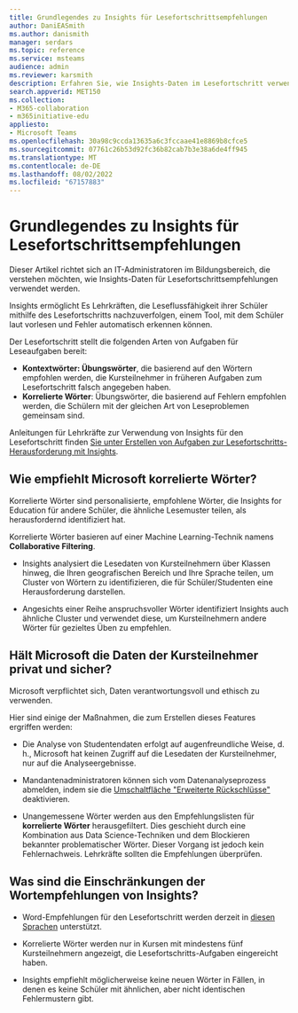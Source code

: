 ```yaml
---
title: Grundlegendes zu Insights für Lesefortschrittsempfehlungen
author: DaniEASmith
ms.author: danismith
manager: serdars
ms.topic: reference
ms.service: msteams
audience: admin
ms.reviewer: karsmith
description: Erfahren Sie, wie Insights-Daten im Lesefortschritt verwendet werden, um die Lesefähigkeit der Kursteilnehmer zu verbessern.
search.appverid: MET150
ms.collection:
- M365-collaboration
- m365initiative-edu
appliesto:
- Microsoft Teams
ms.openlocfilehash: 30a98c9ccda13635a6c3fccaae41e8869b8cfce5
ms.sourcegitcommit: 07761c26b53d92fc36b82cab7b3e38a6de4ff945
ms.translationtype: MT
ms.contentlocale: de-DE
ms.lasthandoff: 08/02/2022
ms.locfileid: "67157883"
---
```

# <a name="understand-insights-for-reading-progress-recommendations"></a>Grundlegendes zu Insights für Lesefortschrittsempfehlungen

Dieser Artikel richtet sich an IT-Administratoren im Bildungsbereich, die verstehen möchten, wie Insights-Daten für Lesefortschrittsempfehlungen verwendet werden.

Insights ermöglicht Es Lehrkräften, die Leseflussfähigkeit ihrer Schüler mithilfe des Lesefortschritts nachzuverfolgen, einem Tool, mit dem Schüler laut vorlesen und Fehler automatisch erkennen können.

Der Lesefortschritt stellt die folgenden Arten von Aufgaben für Leseaufgaben bereit:

- **Kontextwörter: Übungswörter**, die basierend auf den Wörtern empfohlen werden, die Kursteilnehmer in früheren Aufgaben zum Lesefortschritt falsch angegeben haben.
- **Korrelierte Wörter**: Übungswörter, die basierend auf Fehlern empfohlen werden, die Schülern mit der gleichen Art von Leseproblemen gemeinsam sind.

Anleitungen für Lehrkräfte zur Verwendung von Insights für den Lesefortschritt finden [Sie unter Erstellen von Aufgaben zur Lesefortschritts-Herausforderung mit Insights](https://support.microsoft.com/topic/c2f8f4c0-69d5-4302-b3a5-ee4dfb7a8ffe).

## <a name="how-does-microsoft-recommend-correlated-words"></a>Wie empfiehlt Microsoft korrelierte Wörter?

Korrelierte Wörter sind personalisierte, empfohlene Wörter, die Insights for Education für andere Schüler, die ähnliche Lesemuster teilen, als herausfordernd identifiziert hat.

Korrelierte Wörter basieren auf einer Machine Learning-Technik namens **Collaborative Filtering**.

- Insights analysiert die Lesedaten von Kursteilnehmern über Klassen hinweg, die Ihren geografischen Bereich und Ihre Sprache teilen, um Cluster von Wörtern zu identifizieren, die für Schüler/Studenten eine Herausforderung darstellen.

- Angesichts einer Reihe anspruchsvoller Wörter identifiziert Insights auch ähnliche Cluster und verwendet diese, um Kursteilnehmern andere Wörter für gezieltes Üben zu empfehlen.

## <a name="does-microsoft-keep-students-data-private-and-secure"></a>Hält Microsoft die Daten der Kursteilnehmer privat und sicher?

Microsoft verpflichtet sich, Daten verantwortungsvoll und ethisch zu verwenden.

Hier sind einige der Maßnahmen, die zum Erstellen dieses Features ergriffen werden:

- Die Analyse von Studentendaten erfolgt auf augenfreundliche Weise, d. h., Microsoft hat keinen Zugriff auf die Lesedaten der Kursteilnehmer, nur auf die Analyseergebnisse.

- Mandantenadministratoren können sich vom Datenanalyseprozess abmelden, indem sie die [Umschaltfläche "Erweiterte Rückschlüsse"](class-insights.md#turn-on-and-off-advanced-inferences-in-insights) deaktivieren.

- Unangemessene Wörter werden aus den Empfehlungslisten für **korrelierte Wörter** herausgefiltert. Dies geschieht durch eine Kombination aus Data Science-Techniken und dem Blockieren bekannter problematischer Wörter. Dieser Vorgang ist jedoch kein Fehlernachweis. Lehrkräfte sollten die Empfehlungen überprüfen.

## <a name="what-are-the-limitations-of-insights-word-recommendations"></a>Was sind die Einschränkungen der Wortempfehlungen von Insights?

- Word-Empfehlungen für den Lesefortschritt werden derzeit in [diesen Sprachen](https://support.microsoft.com/topic/getting-started-with-reading-progress-in-teams-7617c11c-d685-4cb7-8b75-3917b297c407#ID0EDD=Supported_Languages) unterstützt.

- Korrelierte Wörter werden nur in Kursen mit mindestens fünf Kursteilnehmern angezeigt, die Lesefortschritts-Aufgaben eingereicht haben.

- Insights empfiehlt möglicherweise keine neuen Wörter in Fällen, in denen es keine Schüler mit ähnlichen, aber nicht identischen Fehlermustern gibt.

